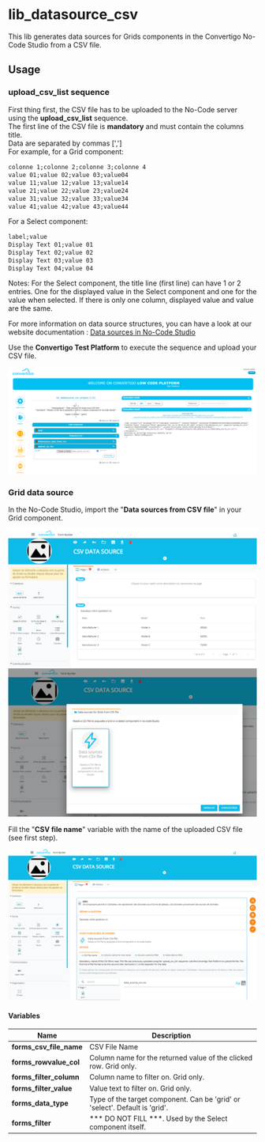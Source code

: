 # lib_datasource_csv

This lib generates data sources for Grids components in the Convertigo No-Code Studio from a CSV file.

## Usage

### upload_csv_list sequence

First thing first, the CSV file has to be uploaded to the No-Code server using the **upload_csv_list** sequence.\
The first line of the CSV file is **mandatory** and must contain the columns title.\
Data are separated by commas [',']\
For example, for a Grid component:

```
colonne 1;colonne 2;colonne 3;colonne 4
value 01;value 02;value 03;value04
value 11;value 12;value 13;value14
value 21;value 22;value 23;value24
value 31;value 32;value 33;value34
value 41;value 42;value 43;value44
```

For a Select component:

```
label;value
Display Text 01;value 01
Display Text 02;value 02
Display Text 03;value 03
Display Text 04;value 04
```
Notes: For the Select component, the title line (first line) can have 1 or 2 entries. One for the displayed value in the Select component and one for the value when selected. If there is only one column, displayed value and value are the same.

For more information on data source structures, you can have a look at our website documentation :
[Data sources in No-Code Studio](https://doc.convertigo.com/documentation/latest/no-code-forms/creating-data-for-c8o-forms/#data-sources)

Use the **Convertigo Test Platform** to execute the sequence and upload your CSV file.

![LOW CODE TEST PLATFORM](./doc/imgs/nocode_studio_csv_datasources_00.png)

### Grid data source

In the No-Code Studio, import the "**Data sources from CSV file**" in your Grid component.

![GRID COMPONENT](./doc/imgs/nocode_studio_csv_datasources_01.png)
![GRID DATA SOURCE](./doc/imgs/nocode_studio_csv_datasources_02.png)

Fill the "**CSV file name**" variable with the name of the uploaded CSV file (see first step).

![GRID DATA SOURCE VARIABLE](./doc/imgs/nocode_studio_csv_datasources_03.png)

#### Variables

| Name                    | Description                                           |
|-------------------------|-------------------------------------------------------|
| **forms_csv_file_name** | CSV File Name                                         |
| **forms_rowvalue_col**  | Column name for the returned value of the clicked row. Grid only. |
| **forms_filter_column** | Column name to filter on. Grid only.                              |
| **forms_filter_value**  | Value text to filter on. Grid only.                               |
| **forms_data_type**     | Type of the target component. Can be 'grid' or 'select'. Default is 'grid'.                              |
| **forms_filter**        | *** DO NOT FILL ***. Used by the Select component itself.                               |

